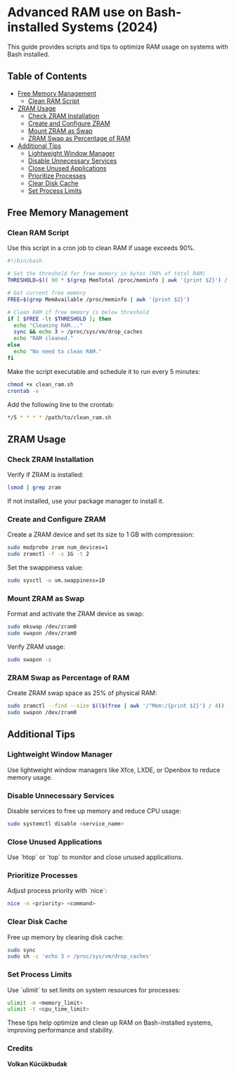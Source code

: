 
# Advanced RAM use on Bash-installed Systems (2024)

This guide provides scripts and tips to optimize RAM usage on systems with Bash installed.

## Table of Contents
- [Free Memory Management](#free-memory-management)
  - [Clean RAM Script](#clean-ram-script)
- [ZRAM Usage](#zram-usage)
  - [Check ZRAM Installation](#check-zram-installation)
  - [Create and Configure ZRAM](#create-and-configure-zram)
  - [Mount ZRAM as Swap](#mount-zram-as-swap)
  - [ZRAM Swap as Percentage of RAM](#zram-swap-as-percentage-of-ram)
- [Additional Tips](#additional-tips)
  - [Lightweight Window Manager](#lightweight-window-manager)
  - [Disable Unnecessary Services](#disable-unnecessary-services)
  - [Close Unused Applications](#close-unused-applications)
  - [Prioritize Processes](#prioritize-processes)
  - [Clear Disk Cache](#clear-disk-cache)
  - [Set Process Limits](#set-process-limits)

## Free Memory Management

### Clean RAM Script
Use this script in a cron job to clean RAM if usage exceeds 90%.

```bash
#!/bin/bash

# Set the threshold for free memory in bytes (90% of total RAM)
THRESHOLD=$(( 90 * $(grep MemTotal /proc/meminfo | awk '{print $2}') / 100 ))

# Get current free memory
FREE=$(grep MemAvailable /proc/meminfo | awk '{print $2}')

# Clean RAM if free memory is below threshold
if [ $FREE -lt $THRESHOLD ]; then
  echo "Cleaning RAM..."
  sync && echo 3 > /proc/sys/vm/drop_caches
  echo "RAM cleaned."
else
  echo "No need to clean RAM."
fi
```

Make the script executable and schedule it to run every 5 minutes:

```bash
chmod +x clean_ram.sh
crontab -e
```
Add the following line to the crontab:

```bash
*/5 * * * * /path/to/clean_ram.sh
```

## ZRAM Usage

### Check ZRAM Installation
Verify if ZRAM is installed:

```bash
lsmod | grep zram
```
If not installed, use your package manager to install it.

### Create and Configure ZRAM
Create a ZRAM device and set its size to 1 GB with compression:

```bash
sudo modprobe zram num_devices=1
sudo zramctl -f -s 1G -t 2
```
Set the swappiness value:

```bash
sudo sysctl -w vm.swappiness=10
```

### Mount ZRAM as Swap
Format and activate the ZRAM device as swap:

```bash
sudo mkswap /dev/zram0
sudo swapon /dev/zram0
````
Verify ZRAM usage:

```bash
sudo swapon -s
```

### ZRAM Swap as Percentage of RAM
Create ZRAM swap space as 25% of physical RAM:

```bash
sudo zramctl --find --size $(($(free | awk '/^Mem:/{print $2}') / 4)) --mkswap
sudo swapon /dev/zram0
```

## Additional Tips

### Lightweight Window Manager
Use lightweight window managers like Xfce, LXDE, or Openbox to reduce memory usage.

### Disable Unnecessary Services
Disable services to free up memory and reduce CPU usage:

```bash
sudo systemctl disable <service_name>
```

### Close Unused Applications
Use \`htop\` or \`top\` to monitor and close unused applications.

### Prioritize Processes
Adjust process priority with \`nice\`:

```bash
nice -n <priority> <command>
```

### Clear Disk Cache
Free up memory by clearing disk cache:

```bash
sudo sync
sudo sh -c 'echo 3 > /proc/sys/vm/drop_caches'
```

### Set Process Limits
Use \`ulimit\` to set limits on system resources for processes:

```bash
ulimit -m <memory_limit>
ulimit -t <cpu_time_limit>
```

These tips help optimize and clean up RAM on Bash-installed systems, improving performance and stability.
### Credits
**Volkan Kücükbudak**
